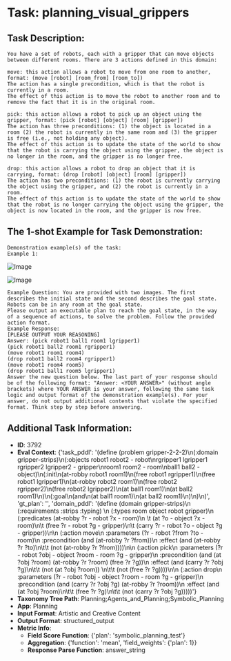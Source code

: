# Task: planning_visual_grippers

## Task Description:

```
You have a set of robots, each with a gripper that can move objects between different rooms. There are 3 actions defined in this domain:

move: this action allows a robot to move from one room to another, format: (move [robot] [room_from] [room_to])
The action has a single precondition, which is that the robot is currently in a room.
The effect of this action is to move the robot to another room and to remove the fact that it is in the original room.

pick: this action allows a robot to pick up an object using the gripper, format: (pick [robot] [object] [room] [gripper])
The action has three preconditions: (1) the object is located in a room (2) the robot is currently in the same room and (3) the gripper is free (i.e., not holding any object).
The effect of this action is to update the state of the world to show that the robot is carrying the object using the gripper, the object is no longer in the room, and the gripper is no longer free.

drop: this action allows a robot to drop an object that it is carrying, format: (drop [robot] [object] [room] [gripper])
The action has two preconditions: (1) the robot is currently carrying the object using the gripper, and (2) the robot is currently in a room.
The effect of this action is to update the state of the world to show that the robot is no longer carrying the object using the gripper, the object is now located in the room, and the gripper is now free.
```

## The 1-shot Example for Task Demonstration:

```
Demonstration example(s) of the task:
Example 1:
```

![Image](init_state_3.png)

![Image](goal_state_3.png)

```
Example Question: You are provided with two images. The first describes the initial state and the second describes the goal state. Robots can be in any room at the goal state.
Please output an executable plan to reach the goal state, in the way of a sequence of actions, to solve the problem. Follow the provided action format.
Example Response:
[PLEASE OUTPUT YOUR REASONING]
Answer: (pick robot1 ball1 room1 lgripper1)
(pick robot1 ball2 room1 rgripper1)
(move robot1 room1 room4)
(drop robot1 ball2 room4 rgripper1)
(move robot1 room4 room5)
(drop robot1 ball1 room5 lgripper1)
Answer the new question below. The last part of your response should be of the following format: "Answer: <YOUR ANSWER>" (without angle brackets) where YOUR ANSWER is your answer, following the same task logic and output format of the demonstration example(s). For your answer, do not output additional contents that violate the specified format. Think step by step before answering.
```

## Additional Task Information:

- **ID**: 3792
- **Eval Context**: {'task_pddl': '(define (problem gripper-2-2-2)\n(:domain gripper-strips)\n(:objects robot1 robot2 - robot\nrgripper1 lgripper1 rgripper2 lgripper2 - gripper\nroom1 room2 - room\nball1 ball2 - object)\n(:init\n(at-robby robot1 room1)\n(free robot1 rgripper1)\n(free robot1 lgripper1)\n(at-robby robot2 room1)\n(free robot2 rgripper2)\n(free robot2 lgripper2)\n(at ball1 room1)\n(at ball2 room1)\n)\n(:goal\n(and\n(at ball1 room1)\n(at ball2 room1)\n)\n)\n)', 'gt_plan': '', 'domain_pddl': '(define (domain gripper-strips)\n (:requirements :strips :typing) \n (:types room object robot gripper)\n (:predicates (at-robby ?r - robot ?x - room)\n \t      (at ?o - object ?x - room)\n\t      (free ?r - robot ?g - gripper)\n\t      (carry ?r - robot ?o - object ?g - gripper))\n\n   (:action move\n       :parameters  (?r - robot ?from ?to - room)\n       :precondition (and  (at-robby ?r ?from))\n       :effect (and  (at-robby ?r ?to)\n\t\t     (not (at-robby ?r ?from))))\n\n   (:action pick\n       :parameters (?r - robot ?obj - object ?room - room ?g - gripper)\n       :precondition  (and  (at ?obj ?room) (at-robby ?r ?room) (free ?r ?g))\n       :effect (and (carry ?r ?obj ?g)\n\t\t    (not (at ?obj ?room)) \n\t\t    (not (free ?r ?g))))\n\n   (:action drop\n       :parameters (?r - robot ?obj - object ?room - room ?g - gripper)\n       :precondition  (and  (carry ?r ?obj ?g) (at-robby ?r ?room))\n       :effect (and (at ?obj ?room)\n\t\t    (free ?r ?g)\n\t\t    (not (carry ?r ?obj ?g)))))'}
- **Taxonomy Tree Path**: Planning;Agents_and_Planning;Symbolic_Planning
- **App**: Planning
- **Input Format**: Artistic and Creative Content
- **Output Format**: structured_output
- **Metric Info**:
  - **Field Score Function**: {'plan': 'symbolic_planning_test'}
  - **Aggregation**: {'function': 'mean', 'field_weights': {'plan': 1}}
  - **Response Parse Function**: answer_string
